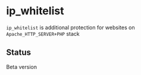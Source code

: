 ip\_whitelist
=============

``ip_whitelist`` is additional protection for websites on ``Apache_HTTP_SERVER+PHP`` stack

Status
------

Beta version
